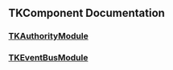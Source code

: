 ## TKComponent Documentation


### [TKAuthorityModule](./doc/TKAuthorityModule/index.html)
### [TKEventBusModule](./doc/TKEventBusModule/index.html)